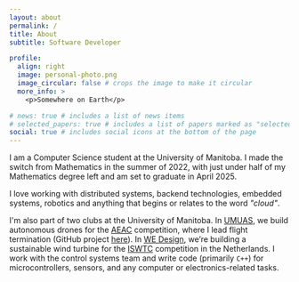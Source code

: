 ```yaml
---
layout: about
permalink: /
title: About
subtitle: Software Developer

profile:
  align: right
  image: personal-photo.png
  image_circular: false # crops the image to make it circular
  more_info: >
    <p>Somewhere on Earth</p>

# news: true # includes a list of news items
# selected_papers: true # includes a list of papers marked as "selected={true}"
social: true # includes social icons at the bottom of the page
---
```


I am a Computer Science student at the University of Manitoba. I made the switch from Mathematics in the summer of 2022, with just under half of my Mathematics degree left and am set to graduate in April 2025.

I love working with distributed systems, backend technologies, embedded systems, robotics and anything that begins or relates to the word _"cloud"_.

I'm also part of two clubs at the University of Manitoba. In [UMUAS](https://umuas.ca/), we build autonomous drones for the [AEAC](https://www.aerialevolution.ca/) competition, where I lead flight termination (GitHub project [here](https://github.com/UMUAS/)). In [WE Design](https://www.windenergydesign.com/), we’re building a sustainable wind turbine for the [ISWTC](https://www.hanze.nl/en/events/research/2024/07/international-small-wind-turbine-contest-iswtc-hanze-groningen) competition in the Netherlands. I work with the control systems team and write code (primarily `C++`) for microcontrollers, sensors, and any computer or electronics-related tasks.
